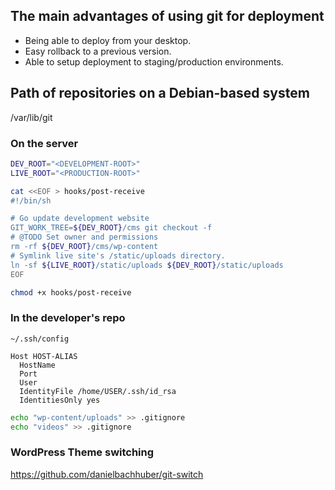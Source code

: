 ## The main advantages of using git for deployment

- Being able to deploy from your desktop.
- Easy rollback to a previous version.
- Able to setup deployment to staging/production environments.

## Path of repositories on a Debian-based system

/var/lib/git

### On the server

```bash
DEV_ROOT="<DEVELOPMENT-ROOT>"
LIVE_ROOT="<PRODUCTION-ROOT>"

cat <<EOF > hooks/post-receive
#!/bin/sh

# Go update development website
GIT_WORK_TREE=${DEV_ROOT}/cms git checkout -f
# @TODO Set owner and permissions
rm -rf ${DEV_ROOT}/cms/wp-content
# Symlink live site's /static/uploads directory.
ln -sf ${LIVE_ROOT}/static/uploads ${DEV_ROOT}/static/uploads
EOF

chmod +x hooks/post-receive
```

### In the developer's repo

`~/.ssh/config`

```
Host HOST-ALIAS
  HostName
  Port
  User
  IdentityFile /home/USER/.ssh/id_rsa
  IdentitiesOnly yes
```

```bash
echo "wp-content/uploads" >> .gitignore
echo "videos" >> .gitignore
```

### WordPress Theme switching

https://github.com/danielbachhuber/git-switch
